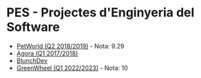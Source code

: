 # PES - Projectes d'Enginyeria del Software

- [PetWorld (Q2 2018/2019)](https://github.com/socialworldpes) - Nota: 9.29
- [Agora (Q1 2017/2018)](https://github.com/carlotacb/Agora)
- [BlunchDev](https://github.com/BlunchDev/blunch_android)
- [GreenWheel (Q1 2022/2023)](https://github.com/andyfratello/PES) - Nota: 10
